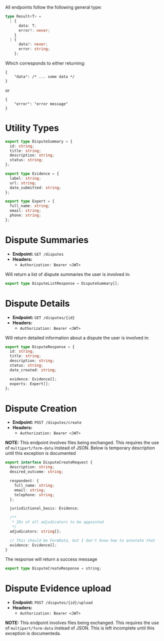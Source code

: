 All endpoints follow the following general type:
```ts
type Result<T> =
  | {
      data: T;
      error?: never;
    }
  | {
      data?: never;
      error: string;
    };
```

Which corresponds to either returning:
```json5
{
    "data": /* ... some data */
}
```
or
```json5
{
    "error": "error message"
}
```

# Utility Types
```ts
export type DisputeSummary = {
  id: string;
  title: string;
  description: string;
  status: string;
};

export type Evidence = {
  label: string;
  url: string;
  date_submitted: string;
};

export type Expert = {
  full_name: string;
  email: string;
  phone: string;
};
```

# Dispute Summaries
- **Endpoint:** `GET /disputes`
- **Headers:**
    - `Authorization: Bearer <JWT>`

Will return a list of dispute summaries the user is involved in:
```ts
export type DisputeListResponse = DisputeSummary[];
```


# Dispute Details
- **Endpoint:** `GET /disputes/{id}`
- **Headers:**
    - `Authorization: Bearer <JWT>`

Will return detailed information about a dispute the user is involved in:
```ts
export type DisputeResponse = {
  id: string;
  title: string;
  description: string;
  status: string;
  date_created: string;

  evidence: Evidence[];
  experts: Expert[];
};
```

# Dispute Creation
- **Endpoint:** `POST /disputes/create`
- **Headers:**
    - `Authorization: Bearer <JWT>`

**NOTE:** This endpoint involves files being exchanged. This requires the use of `multipart/form-data` instead of JSON.
Below is temporary description until this exception is documented

```ts
export interface DisputeCreateRequest {
  description: string;
  desired_outcome: string;

  respondent: {
    full_name: string;
    email: string;
    telephone: string;
  };

  jurisdictional_basis: Evidence;

  /**
   * IDs of all adjudicators to be appointed
   */
  adjudicators: string[];

  // This should be FormData, but I don't know how to annotate that
  evidence: Evidence[];
}

```

The response will return a success message
```ts
export type DisputeCreateResponse = string;
```

# Dispute Evidence upload
- **Endpoint:** `POST /disputes/{id}/upload`
- **Headers:**
    - `Authorization: Bearer <JWT>`

**NOTE:** This endpoint involves files being exchanged. This requires the use of `multipart/form-data` instead of JSON.
This is left incomplete until this exception is documenteda.